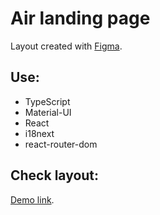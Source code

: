 # Air landing page

Layout created with [Figma](https://www.figma.com/file/7qwsWggv9BAxMi2VPhBuPr/Air-(formerly-Dia)).

## Use:

- TypeScript
- Material-UI
- React
- i18next
- react-router-dom

## Check layout:
[Demo link](https://xapg6acc.github.io/air-landing-page/).
